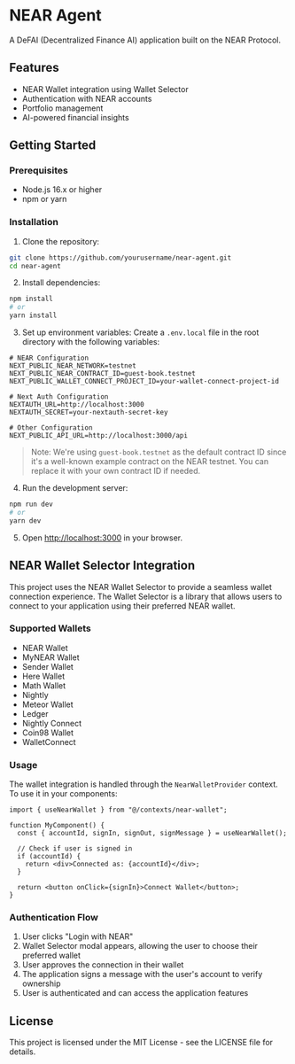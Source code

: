 # NEAR Agent

A DeFAI (Decentralized Finance AI) application built on the NEAR Protocol.

## Features

- NEAR Wallet integration using Wallet Selector
- Authentication with NEAR accounts
- Portfolio management
- AI-powered financial insights

## Getting Started

### Prerequisites

- Node.js 16.x or higher
- npm or yarn

### Installation

1. Clone the repository:
```bash
git clone https://github.com/yourusername/near-agent.git
cd near-agent
```

2. Install dependencies:
```bash
npm install
# or
yarn install
```

3. Set up environment variables:
Create a `.env.local` file in the root directory with the following variables:
```
# NEAR Configuration
NEXT_PUBLIC_NEAR_NETWORK=testnet
NEXT_PUBLIC_NEAR_CONTRACT_ID=guest-book.testnet
NEXT_PUBLIC_WALLET_CONNECT_PROJECT_ID=your-wallet-connect-project-id

# Next Auth Configuration
NEXTAUTH_URL=http://localhost:3000
NEXTAUTH_SECRET=your-nextauth-secret-key

# Other Configuration
NEXT_PUBLIC_API_URL=http://localhost:3000/api
```

> Note: We're using `guest-book.testnet` as the default contract ID since it's a well-known example contract on the NEAR testnet. You can replace it with your own contract ID if needed.

4. Run the development server:
```bash
npm run dev
# or
yarn dev
```

5. Open [http://localhost:3000](http://localhost:3000) in your browser.

## NEAR Wallet Selector Integration

This project uses the NEAR Wallet Selector to provide a seamless wallet connection experience. The Wallet Selector is a library that allows users to connect to your application using their preferred NEAR wallet.

### Supported Wallets

- NEAR Wallet
- MyNEAR Wallet
- Sender Wallet
- Here Wallet
- Math Wallet
- Nightly
- Meteor Wallet
- Ledger
- Nightly Connect
- Coin98 Wallet
- WalletConnect

### Usage

The wallet integration is handled through the `NearWalletProvider` context. To use it in your components:

```tsx
import { useNearWallet } from "@/contexts/near-wallet";

function MyComponent() {
  const { accountId, signIn, signOut, signMessage } = useNearWallet();
  
  // Check if user is signed in
  if (accountId) {
    return <div>Connected as: {accountId}</div>;
  }
  
  return <button onClick={signIn}>Connect Wallet</button>;
}
```

### Authentication Flow

1. User clicks "Login with NEAR"
2. Wallet Selector modal appears, allowing the user to choose their preferred wallet
3. User approves the connection in their wallet
4. The application signs a message with the user's account to verify ownership
5. User is authenticated and can access the application features

## License

This project is licensed under the MIT License - see the LICENSE file for details.